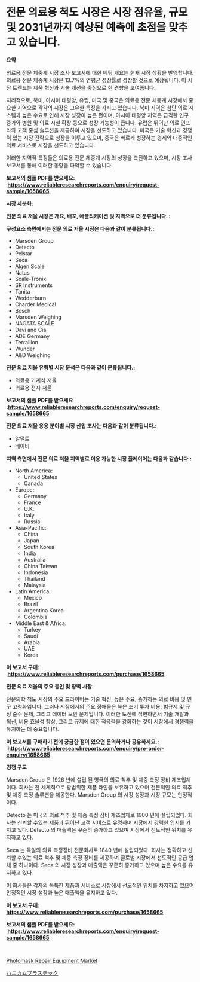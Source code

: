 <p><h1>전문 의료용 척도 시장은 시장 점유율, 규모 및 2031년까지 예상된 예측에 초점을 맞추고 있습니다.</h1></p><p><strong>요약</strong></p>
<p><p>의료용 전문 체중계 시장 조사 보고서에 대한 베팅 개요는 현재 시장 상황을 반영합니다. 의료용 전문 체중계 시장은 13.7%의 연평균 성장률로 성장할 것으로 예상됩니다. 이 시장 트렌드는 제품 혁신과 기술 개선을 중심으로 한 경향을 보여줍니다.</p><p>지리적으로, 북미, 아시아 태평양, 유럽, 미국 및 중국은 의료용 전문 체중계 시장에서 중요한 지역으로 각각의 시장은 고유한 특징을 가지고 있습니다. 북미 지역은 첨단 의료 시스템과 높은 수요로 인해 시장 성장이 높은 편이며, 아시아 태평양 지역은 급격한 인구 증가와 병원 및 의료 시설 확장 등으로 성장 가능성이 큽니다. 유럽은 뛰어난 의료 인프라와 고객 중심 솔루션을 제공하여 시장을 선도하고 있습니다. 미국은 기술 혁신과 경쟁력 있는 시장 전략으로 성장을 이루고 있으며, 중국은 빠르게 성장하는 경제와 대중적인 의료 서비스로 시장을 선도하고 있습니다.</p><p>이러한 지역적 특징들은 의료용 전문 체중계 시장의 성장을 촉진하고 있으며, 시장 조사 보고서를 통해 이러한 동향을 파악할 수 있습니다.</p></p>
<p><strong>보고서의 샘플 PDF를 받으세요: &nbsp;<a href="https://www.reliableresearchreports.com/enquiry/request-sample/1658665">https://www.reliableresearchreports.com/enquiry/request-sample/1658665</a></strong></p>
<p><strong>시장 세분화:</strong></p>
<p><strong> 전문 의료 저울 시장은 개요, 배포, 애플리케이션 및 지역으로 더 분류됩니다. :</strong></p>
<p><strong>구성요소 측면에서는 전문 의료 저울 시장은 다음과 같이 분류됩니다.:</strong></p>
<p><ul><li>Marsden Group</li><li>Detecto</li><li>Pelstar</li><li>Seca</li><li>Algen Scale</li><li>Natus</li><li>Scale-Tronix</li><li>SR Instruments</li><li>Tanita</li><li>Wedderburn</li><li>Charder Medical</li><li>Bosch</li><li>Marsden Weighing</li><li>NAGATA SCALE</li><li>Davi and Cia</li><li>ADE Germany</li><li>Terraillon</li><li>Wunder</li><li>A&D Weighing</li></ul></p>
<p><strong> 전문 의료 저울 유형별 시장 분석은 다음과 같이 분류됩니다.:</strong></p>
<p><ul><li>의료용 기계식 저울</li><li>의료용 전자 저울</li></ul></p>
<p><strong>보고서의 샘플 PDF를 받으세요 :<a href="https://www.reliableresearchreports.com/enquiry/request-sample/1658665">https://www.reliableresearchreports.com/enquiry/request-sample/1658665</a></strong></p>
<p><strong> 전문 의료 저울 응용 분야별 시장 산업 조사는 다음과 같이 분류됩니다.:</strong></p>
<p><ul><li>알덜트</li><li>베이비</li></ul></p>
<p><strong>지역 측면에서 전문 의료 저울 지역별로 이용 가능한 시장 플레이어는 다음과 같습니다.:</strong></p>
<p><ul>
    <li>
        North America:
        <ul>
            <li>United States</li>
            <li>Canada</li>
        </ul>
    </li>
    <li>
        Europe:
        <ul>
            <li>Germany</li>
            <li>France</li>
            <li>U.K.</li>
            <li>Italy</li>
            <li>Russia</li>
        </ul>
    </li>
    <li>
        Asia-Pacific:
        <ul>
            <li>China</li>
            <li>Japan</li>
            <li>South Korea</li>
            <li>India</li>
            <li>Australia</li>
            <li>China Taiwan</li>
            <li>Indonesia</li>
            <li>Thailand</li>
            <li>Malaysia</li>
        </ul>
    </li>
    <li>
        Latin America:
        <ul>
            <li>Mexico</li>
            <li>Brazil</li>
            <li>Argentina Korea</li>
            <li>Colombia</li>
        </ul>
    </li>
    <li>
        Middle East & Africa:
        <ul>
            <li>Turkey</li>
            <li>Saudi</li>
            <li>Arabia</li>
            <li>UAE</li>
            <li>Korea</li>
        </ul>
    </li>
    </ul></p>
<p><strong>이 보고서 구매: &nbsp;<a href="https://www.reliableresearchreports.com/purchase/1658665">https://www.reliableresearchreports.com/purchase/1658665</a></strong></p>
<p><strong>전문 의료 저울의 주요 동인 및 장벽 시장</strong></p>
<p><p>전문의학 척도 시장의 주요 드라이버는 기술 혁신, 높은 수요, 증가하는 의료 비용 및 인구 고령화입니다. 그러나 시장에서의 주요 장애물은 높은 초기 투자 비용, 법규제 및 규정 준수 문제, 그리고 데이터 보안 문제입니다. 이러한 도전에 직면하면서 기술 개발과 혁신, 비용 효율성 향상, 그리고 규제에 대한 적응력을 강화하는 것이 시장에서 경쟁력을 유지하는 데 중요합니다.</p></p>
<p><strong>이 보고서를 구매하기 전에 궁금한 점이 있으면 문의하거나 공유하세요.: &nbsp;<a href="https://www.reliableresearchreports.com/enquiry/pre-order-enquiry/1658665">https://www.reliableresearchreports.com/enquiry/pre-order-enquiry/1658665</a></strong></p>
<p><strong>경쟁 구도</strong></p>
<p><p>Marsden Group 은 1926 년에 설립 된 영국의 의료 척추 및 체중 측정 장비 제조업체이다. 회사는 전 세계적으로 광범위한 제품 라인을 보유하고 있으며 전문적인 의료 척추 및 체중 측정 솔루션을 제공한다. Marsden Group 의 시장 성장과 시장 규모는 안정적이다.</p><p>Detecto 는 미국의 의료 척추 및 체중 측정 장비 제조업체로 1900 년에 설립되었다. 회사는 신뢰할 수있는 제품과 뛰어난 고객 서비스로 유명하며 시장에서 강력한 입지를 가지고 있다. Detecto 의 매출액은 꾸준히 증가하고 있으며 시장에서 선도적인 위치를 유지하고 있다.</p><p>Seca 는 독일의 의료 측정장비 전문회사로 1840 년에 설립되었다. 회사는 정확하고 신뢰할 수있는 의료 척추 및 체중 측정 장비를 제공하며 글로벌 시장에서 선도적인 공급 업체 중 하나이다. Seca 의 시장 성장과 매출액은 꾸준히 증가하고 있으며 높은 수요를 유지하고 있다.</p><p>이 회사들은 각자의 독특한 제품과 서비스로 시장에서 선도적인 위치를 차지하고 있으며 안정적인 시장 성장과 높은 매출액을 유지하고 있다.</p></p>
<p><strong>이 보고서 구매: &nbsp; <a href="https://www.reliableresearchreports.com/purchase/1658665">https://www.reliableresearchreports.com/purchase/1658665</a></strong></p>
<p><strong>보고서의 샘플 PDF를 받으세요: &nbsp;<a href="https://www.reliableresearchreports.com/enquiry/request-sample/1658665">https://www.reliableresearchreports.com/enquiry/request-sample/1658665</a></strong><strong></strong></p>
<p>&nbsp;</p>
<p><p><a href="https://github.com/RichRobinson5/Market-Research-Report-List-4/blob/main/photomask-repair-equipment-market.md">Photomask Repair Equipment Market</a></p><p><a href="https://github.com/oqoeusbvpadwjs08/Market-Research-Report-List-1/blob/main/251332613523.md">ハニカムプラスチック</a></p></p>